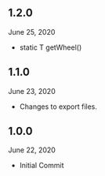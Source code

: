 ## 1.2.0
 June 25, 2020
-  static T getWheel<T>()

## 1.1.0
 June 23, 2020
- Changes to export files.

## 1.0.0
 June 22, 2020
- Initial Commit